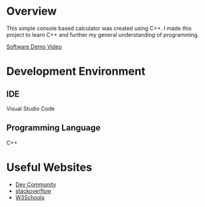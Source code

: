 # Overview

This simple console based calculator was created using C++.
I made this project to learn C++ and further my general understanding of programming.

[Software Demo Video](https://youtu.be/_ZTezbQlUnQ)

# Development Environment

## IDE

Visual Studio Code

## Programming Language

C++

# Useful Websites

- [Dev Community](https://dev.to/)
- [stackoverflow](https://stackoverflow.com/)
- [W3Schools](https://www.w3schools.com/cpp/)
